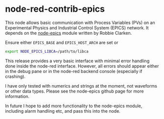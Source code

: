 node-red-contrib-epics
======

This node allows basic communication with Process Variables (PVs) on an Experimental Physics and Industrial Control 
System (EPICS) network. It depends on the [node-epics](http://github.com/RobbieClarken/node-epics) module written by Robbie Clarken.

Ensure either `EPICS_BASE` and `EPICS_HOST_ARCH` are set or

```bash
export NODE_EPICS_LIBCA=/path/to/libca
```

This release provides a very basic interface with minimal error handling done inside the node-red interface. However, 
all errors should appear either in the debug pane or in the node-red backend console (especially if crashing).

I have only tested with numerics and strings at the moment, not waveforms or other data types. Please see the node-epics
 github page for more information.

In future I hope to add more functionality to the node-epics module, including alarm handling etc, and pass this into 
the node.